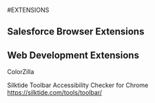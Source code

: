 #EXTENSIONS

## Salesforce Browser Extensions

## Web Development Extensions

ColorZilla

Silktide Toolbar Accessibility Checker for Chrome<br/>
https://silktide.com/tools/toolbar/
